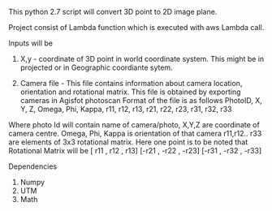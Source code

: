 This python 2.7 script will convert 3D point to 2D image plane.

Project consist of Lambda function which is executed with aws Lambda call.

Inputs will be
1. X,y - coordinate of 3D point in world coordinate system. This might be in 
projected or in Geographic coordiante sytem.

2. Camera file - This file contains information about camera location, 
    orientation and rotational matrix. This file is obtained by exporting
    cameras in Agisfot photoscan
    Format of the file is as follows 
PhotoID, X, Y, Z, Omega, Phi, Kappa, r11, r12, r13, r21, r22, r23, r31, r32, r33

Where photo Id will contain name of camera/photo, X,Y,Z are coordinate of camera 
centre. Omega, Phi, Kappa is orientation of that camera
r11,r12.. r33 are elements of 3x3 rotational matrix. Here one point is to be 
noted that Rotational Matrix will be 
[ r11 ,  r12 ,  r13]
[-r21 , -r22 , -r23]
[-r31 , -r32 , -r33]

Dependencies 
1. Numpy 
2. UTM
3. Math
